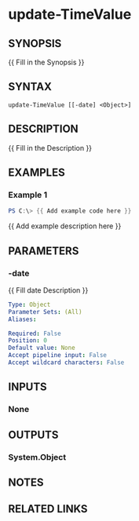 ﻿---
external help file: ServiceDeskPlus-help.xml
Module Name: ServiceDeskPlus
online version:
schema: 2.0.0
---

# update-TimeValue

## SYNOPSIS
{{ Fill in the Synopsis }}

## SYNTAX

```
update-TimeValue [[-date] <Object>]
```

## DESCRIPTION
{{ Fill in the Description }}

## EXAMPLES

### Example 1
```powershell
PS C:\> {{ Add example code here }}
```

{{ Add example description here }}

## PARAMETERS

### -date
{{ Fill date Description }}

```yaml
Type: Object
Parameter Sets: (All)
Aliases:

Required: False
Position: 0
Default value: None
Accept pipeline input: False
Accept wildcard characters: False
```

## INPUTS

### None

## OUTPUTS

### System.Object
## NOTES

## RELATED LINKS
